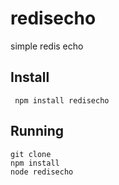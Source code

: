 # redisecho

simple redis echo


## Install


     npm install redisecho

## Running

    git clone 
    npm install
    node redisecho
